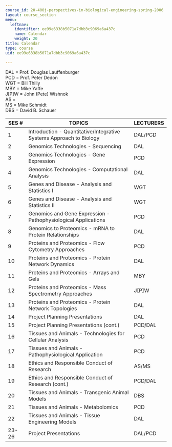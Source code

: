 ```yaml
---
course_id: 20-400j-perspectives-in-biological-engineering-spring-2006
layout: course_section
menu:
  leftnav:
    identifier: ee99e6338b5071a7dbb3c9069a6a437c
    name: Calendar
    weight: 20
title: Calendar
type: course
uid: ee99e6338b5071a7dbb3c9069a6a437c

---
```


DAL = Prof. Douglas Lauffenburger  
PCD = Prof. Peter Dedon  
WGT = Bill Thilly  
MBY = Mike Yaffe  
J\[P\]W = John (Pete) Wishnok  
AS =  
MS = Mike Schmidt  
DBS = David B. Schauer

| SES # | TOPICS | LECTURERS |
| --- | --- | --- |
| 1 | Introduction - Quantitative/Integrative Systems Approach to Biology | DAL/PCD |
| 2 | Genomics Technologies - Sequencing | DAL |
| 3 | Genomics Technologies - Gene Expression | PCD |
| 4 | Genomics Technologies - Computational Analysis | DAL |
| 5 | Genes and Disease - Analysis and Statistics I | WGT |
| 6 | Genes and Disease - Analysis and Statistics II | WGT |
| 7 | Genomics and Gene Expression - Pathophysiological Applications | PCD |
| 8 | Genomics to Proteomics - mRNA to Protein Relationships | DAL |
| 9 | Proteins and Proteomics - Flow Cytometry Approaches | PCD |
| 10 | Proteins and Proteomics - Protein Network Dynamics | DAL |
| 11 | Proteins and Proteomics - Arrays and Gels | MBY |
| 12 | Proteins and Proteomics - Mass Spectrometry Approaches | J\[P\]W |
| 13 | Proteins and Proteomics - Protein Network Topologies | DAL |
| 14 | Project Planning Presentations | DAL |
| 15 | Project Planning Presentations (cont.) | PCD/DAL |
| 16 | Tissues and Animals - Technologies for Cellular Analysis | PCD |
| 17 | Tissues and Animals - Pathophysiological Application | PCD |
| 18 | Ethics and Responsible Conduct of Research | AS/MS |
| 19 | Ethics and Responsible Conduct of Research (cont.) | PCD/DAL |
| 20 | Tissues and Animals - Transgenic Animal Models | DBS |
| 21 | Tissues and Animals - Metabolomics | PCD |
| 22 | Tissues and Animals - Tissue Engineering Models | DAL |
| 23-26 | Project Presentations | DAL/PCD